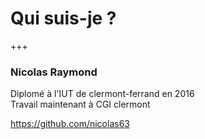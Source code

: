 # Qui suis-je ? 

+++

### Nicolas Raymond

Diplomé à l'IUT de clermont-ferrand en 2016 <br/>
Travail maintenant à CGI clermont

https://github.com/nicolas63